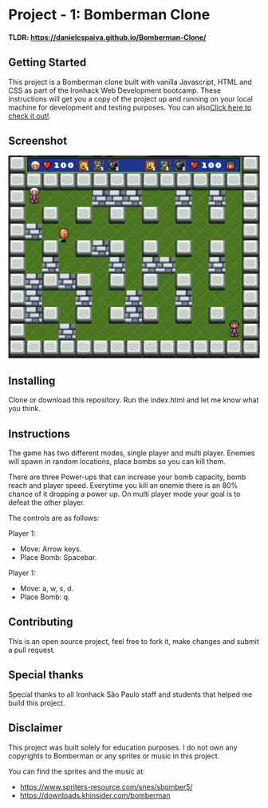 # Project - 1: Bomberman Clone
#### TLDR: https://danielcspaiva.github.io/Bomberman-Clone/
 
## Getting Started
This project is a Bomberman clone built with vanilla Javascript, HTML and CSS as part of the Ironhack Web Development bootcamp. These instructions will get you a copy of the project up and running on your local machine for development and testing purposes. You can also[Click here to check it out!](https://danielcspaiva.github.io/Bomberman-Clone/).

## Screenshot

![](Screenshots/screenshot-1.png)

## Installing

Clone or download this repository. Run the index.html and let me know what you think.

## Instructions

The game has two different modes, single player and multi player. Enemies will spawn in random locations, place bombs so you can kill them.

There are three Power-ups that can increase your bomb capacity, bomb reach and player speed. Everytime you kill an enemie there is an 80% chance of it dropping a power up. On multi player mode your goal is to defeat the other player. 

The controls are as follows:

Player 1:
* Move: Arrow keys.
* Place Bomb: Spacebar.

Player 1:
* Move: a, w, s, d.
* Place Bomb: q.

## Contributing

This is an open source project, feel free to fork it, make changes and submit a pull request.

## Special thanks

Special thanks to all Ironhack São Paulo staff and students that helped me build this project.

## Disclaimer

This project was built solely for education purposes. I do not own any copyrights to Bomberman or any sprites or music in this project.

You can find the sprites and the music at: 
* https://www.spriters-resource.com/snes/sbomber5/
* https://downloads.khinsider.com/bomberman
